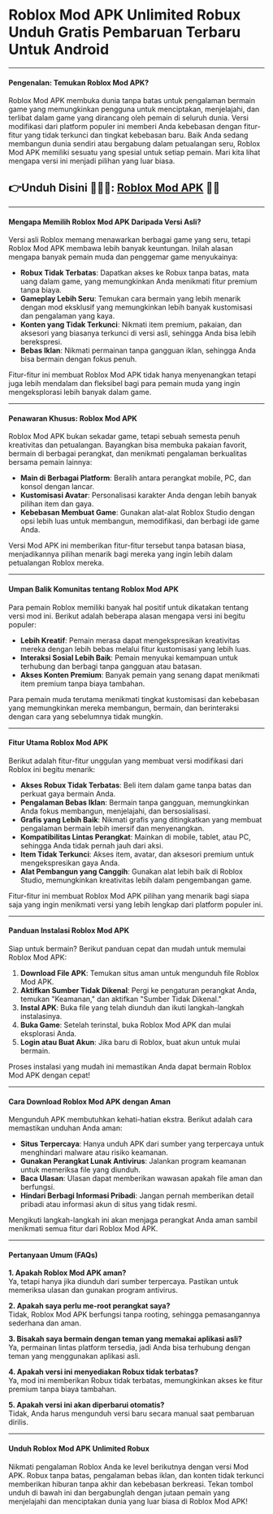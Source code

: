 # Roblox Mod APK Unlimited Robux Unduh Gratis Pembaruan Terbaru Untuk Android 

---

#### **Pengenalan: Temukan Roblox Mod APK?**

Roblox Mod APK membuka dunia tanpa batas untuk pengalaman bermain game yang memungkinkan pengguna untuk menciptakan, menjelajahi, dan terlibat dalam game yang dirancang oleh pemain di seluruh dunia. Versi modifikasi dari platform populer ini memberi Anda kebebasan dengan fitur-fitur yang tidak terkunci dan tingkat kebebasan baru. Baik Anda sedang membangun dunia sendiri atau bergabung dalam petualangan seru, Roblox Mod APK memiliki sesuatu yang spesial untuk setiap pemain. Mari kita lihat mengapa versi ini menjadi pilihan yang luar biasa.



## 👉Unduh Disini 🧑🏻‍🦲: [Roblox Mod APK](https://modhello.com/roblox/) 👌🏻
---

#### **Mengapa Memilih Roblox Mod APK Daripada Versi Asli?**

Versi asli Roblox memang menawarkan berbagai game yang seru, tetapi Roblox Mod APK membawa lebih banyak keuntungan. Inilah alasan mengapa banyak pemain muda dan penggemar game menyukainya:

- **Robux Tidak Terbatas**: Dapatkan akses ke Robux tanpa batas, mata uang dalam game, yang memungkinkan Anda menikmati fitur premium tanpa biaya.
- **Gameplay Lebih Seru**: Temukan cara bermain yang lebih menarik dengan mod eksklusif yang memungkinkan lebih banyak kustomisasi dan pengalaman yang kaya.
- **Konten yang Tidak Terkunci**: Nikmati item premium, pakaian, dan aksesori yang biasanya terkunci di versi asli, sehingga Anda bisa lebih berekspresi.
- **Bebas Iklan**: Nikmati permainan tanpa gangguan iklan, sehingga Anda bisa bermain dengan fokus penuh.

Fitur-fitur ini membuat Roblox Mod APK tidak hanya menyenangkan tetapi juga lebih mendalam dan fleksibel bagi para pemain muda yang ingin mengeksplorasi lebih banyak dalam game.

---

#### **Penawaran Khusus: Roblox Mod APK**

Roblox Mod APK bukan sekadar game, tetapi sebuah semesta penuh kreativitas dan petualangan. Bayangkan bisa membuka pakaian favorit, bermain di berbagai perangkat, dan menikmati pengalaman berkualitas bersama pemain lainnya:

- **Main di Berbagai Platform**: Beralih antara perangkat mobile, PC, dan konsol dengan lancar.
- **Kustomisasi Avatar**: Personalisasi karakter Anda dengan lebih banyak pilihan item dan gaya.
- **Kebebasan Membuat Game**: Gunakan alat-alat Roblox Studio dengan opsi lebih luas untuk membangun, memodifikasi, dan berbagi ide game Anda.

Versi Mod APK ini memberikan fitur-fitur tersebut tanpa batasan biasa, menjadikannya pilihan menarik bagi mereka yang ingin lebih dalam petualangan Roblox mereka.

---

#### **Umpan Balik Komunitas tentang Roblox Mod APK**

Para pemain Roblox memiliki banyak hal positif untuk dikatakan tentang versi mod ini. Berikut adalah beberapa alasan mengapa versi ini begitu populer:

- **Lebih Kreatif**: Pemain merasa dapat mengekspresikan kreativitas mereka dengan lebih bebas melalui fitur kustomisasi yang lebih luas.
- **Interaksi Sosial Lebih Baik**: Pemain menyukai kemampuan untuk terhubung dan berbagi tanpa gangguan atau batasan.
- **Akses Konten Premium**: Banyak pemain yang senang dapat menikmati item premium tanpa biaya tambahan.

Para pemain muda terutama menikmati tingkat kustomisasi dan kebebasan yang memungkinkan mereka membangun, bermain, dan berinteraksi dengan cara yang sebelumnya tidak mungkin.

---

#### **Fitur Utama Roblox Mod APK**

Berikut adalah fitur-fitur unggulan yang membuat versi modifikasi dari Roblox ini begitu menarik:

- **Akses Robux Tidak Terbatas**: Beli item dalam game tanpa batas dan perkuat gaya bermain Anda.
- **Pengalaman Bebas Iklan**: Bermain tanpa gangguan, memungkinkan Anda fokus membangun, menjelajahi, dan bersosialisasi.
- **Grafis yang Lebih Baik**: Nikmati grafis yang ditingkatkan yang membuat pengalaman bermain lebih imersif dan menyenangkan.
- **Kompatibilitas Lintas Perangkat**: Mainkan di mobile, tablet, atau PC, sehingga Anda tidak pernah jauh dari aksi.
- **Item Tidak Terkunci**: Akses item, avatar, dan aksesori premium untuk mengekspresikan gaya Anda.
- **Alat Pembangun yang Canggih**: Gunakan alat lebih baik di Roblox Studio, memungkinkan kreativitas lebih dalam pengembangan game.

Fitur-fitur ini membuat Roblox Mod APK pilihan yang menarik bagi siapa saja yang ingin menikmati versi yang lebih lengkap dari platform populer ini.

---

#### **Panduan Instalasi Roblox Mod APK**

Siap untuk bermain? Berikut panduan cepat dan mudah untuk memulai Roblox Mod APK:

1. **Download File APK**: Temukan situs aman untuk mengunduh file Roblox Mod APK.
2. **Aktifkan Sumber Tidak Dikenal**: Pergi ke pengaturan perangkat Anda, temukan "Keamanan," dan aktifkan "Sumber Tidak Dikenal."
3. **Instal APK**: Buka file yang telah diunduh dan ikuti langkah-langkah instalasinya.
4. **Buka Game**: Setelah terinstal, buka Roblox Mod APK dan mulai eksplorasi Anda.
5. **Login atau Buat Akun**: Jika baru di Roblox, buat akun untuk mulai bermain.

Proses instalasi yang mudah ini memastikan Anda dapat bermain Roblox Mod APK dengan cepat!

---

#### **Cara Download Roblox Mod APK dengan Aman**

Mengunduh APK membutuhkan kehati-hatian ekstra. Berikut adalah cara memastikan unduhan Anda aman:

- **Situs Terpercaya**: Hanya unduh APK dari sumber yang terpercaya untuk menghindari malware atau risiko keamanan.
- **Gunakan Perangkat Lunak Antivirus**: Jalankan program keamanan untuk memeriksa file yang diunduh.
- **Baca Ulasan**: Ulasan dapat memberikan wawasan apakah file aman dan berfungsi.
- **Hindari Berbagi Informasi Pribadi**: Jangan pernah memberikan detail pribadi atau informasi akun di situs yang tidak resmi.

Mengikuti langkah-langkah ini akan menjaga perangkat Anda aman sambil menikmati semua fitur dari Roblox Mod APK.

---

#### **Pertanyaan Umum (FAQs)**

**1. Apakah Roblox Mod APK aman?**  
Ya, tetapi hanya jika diunduh dari sumber terpercaya. Pastikan untuk memeriksa ulasan dan gunakan program antivirus.

**2. Apakah saya perlu me-root perangkat saya?**  
Tidak, Roblox Mod APK berfungsi tanpa rooting, sehingga pemasangannya sederhana dan aman.

**3. Bisakah saya bermain dengan teman yang memakai aplikasi asli?**  
Ya, permainan lintas platform tersedia, jadi Anda bisa terhubung dengan teman yang menggunakan aplikasi asli.

**4. Apakah versi ini menyediakan Robux tidak terbatas?**  
Ya, mod ini memberikan Robux tidak terbatas, memungkinkan akses ke fitur premium tanpa biaya tambahan.

**5. Apakah versi ini akan diperbarui otomatis?**  
Tidak, Anda harus mengunduh versi baru secara manual saat pembaruan dirilis.

---

#### **Unduh Roblox Mod APK Unlimited Robux**

Nikmati pengalaman Roblox Anda ke level berikutnya dengan versi Mod APK. Robux tanpa batas, pengalaman bebas iklan, dan konten tidak terkunci memberikan hiburan tanpa akhir dan kebebasan berkreasi. Tekan tombol unduh di bawah ini dan bergabunglah dengan jutaan pemain yang menjelajahi dan menciptakan dunia yang luar biasa di Roblox Mod APK!
